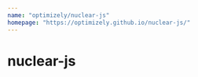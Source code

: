 ```yaml
---
name: "optimizely/nuclear-js"
homepage: "https://optimizely.github.io/nuclear-js/"
---
```

# nuclear-js
